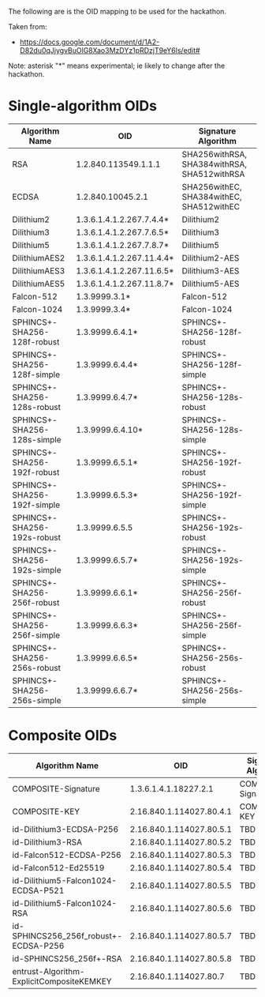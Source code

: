 The following are is the OID mapping to be used for the hackathon.

Taken from: 
* https://docs.google.com/document/d/1A2-D82du0qJjygvBuOlG8Xao3MzDYz1pRDzjT9eY6ls/edit#

Note: asterisk "*" means experimental; ie likely to change after the hackathon.


 # Single-algorithm OIDs


| Algorithm Name | OID | Signature Algorithm |
| ----------- | ----------- | ----------- |
| RSA | 1.2.840.113549.1.1.1 | SHA256withRSA, SHA384withRSA, SHA512withRSA |
| ECDSA |  1.2.840.10045.2.1 | SHA256withEC, SHA384withEC, SHA512withEC |
| Dilithium2 | 1.3.6.1.4.1.2.267.7.4.4* | Dilithium2 |
| Dilithium3 | 1.3.6.1.4.1.2.267.7.6.5* | Dilithium3 |
| Dilithium5 | 1.3.6.1.4.1.2.267.7.8.7* | Dilithium5 |
| DilithiumAES2 | 1.3.6.1.4.1.2.267.11.4.4* | Dilithium2-AES |
| DilithiumAES3 | 1.3.6.1.4.1.2.267.11.6.5* | Dilithium3-AES |
| DilithiumAES5 | 1.3.6.1.4.1.2.267.11.8.7* | Dilithium5-AES |
| Falcon-512 | 1.3.9999.3.1* | Falcon-512 |
| Falcon-1024 | 1.3.9999.3.4* | Falcon-1024 |
| SPHINCS+-SHA256-128f-robust | 1.3.9999.6.4.1* | SPHINCS+-SHA256-128f-robust |
| SPHINCS+-SHA256-128f-simple | 1.3.9999.6.4.4* | SPHINCS+-SHA256-128f-simple |
| SPHINCS+-SHA256-128s-robust | 1.3.9999.6.4.7* | SPHINCS+-SHA256-128s-robust |
| SPHINCS+-SHA256-128s-simple | 1.3.9999.6.4.10* | SPHINCS+-SHA256-128s-simple |
| SPHINCS+-SHA256-192f-robust | 1.3.9999.6.5.1* | SPHINCS+-SHA256-192f-robust |
| SPHINCS+-SHA256-192f-simple | 1.3.9999.6.5.3* | SPHINCS+-SHA256-192f-simple |
| SPHINCS+-SHA256-192s-robust | 1.3.9999.6.5.5 | SPHINCS+-SHA256-192s-robust |
| SPHINCS+-SHA256-192s-simple | 1.3.9999.6.5.7* | SPHINCS+-SHA256-192s-simple |
| SPHINCS+-SHA256-256f-robust | 1.3.9999.6.6.1* | SPHINCS+-SHA256-256f-robust |
| SPHINCS+-SHA256-256f-simple | 1.3.9999.6.6.3* | SPHINCS+-SHA256-256f-simple |
| SPHINCS+-SHA256-256s-robust | 1.3.9999.6.6.5* | SPHINCS+-SHA256-256s-robust |
| SPHINCS+-SHA256-256s-simple | 1.3.9999.6.6.7* | SPHINCS+-SHA256-256s-simple |


# Composite OIDs

| Algorithm Name | OID | Signature Algorithm |
| ----------- | ----------- | ----------- |
| COMPOSITE-Signature | 1.3.6.1.4.1.18227.2.1 | COMPOSITE-Signature |
| COMPOSITE-KEY | 2.16.840.1.114027.80.4.1 | COMPOSITE-KEY |
| id-Dilithium3-ECDSA-P256 | 2.16.840.1.114027.80.5.1 | TBD |
| id-Dilithium3-RSA | 2.16.840.1.114027.80.5.2 | TBD |
| id-Falcon512-ECDSA-P256 | 2.16.840.1.114027.80.5.3 | TBD |
| id-Falcon512-Ed25519 | 2.16.840.1.114027.80.5.4 | TBD |
| id-Dilithium5-Falcon1024-ECDSA-P521 | 2.16.840.1.114027.80.5.5 | TBD |
| id-Dilithium5-Falcon1024-RSA | 2.16.840.1.114027.80.5.6 | TBD |
| id-SPHINCS256_256f_robust+-ECDSA-P256 | 2.16.840.1.114027.80.5.7 | TBD |
| id-SPHINCS256_256f+-RSA | 2.16.840.1.114027.80.5.8 | TBD |
| entrust-Algorithm-ExplicitCompositeKEMKEY | 2.16.840.1.114027.80.7 | TBD |


